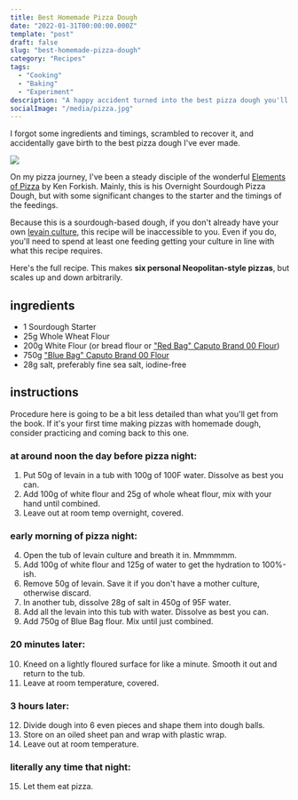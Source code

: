 ```yaml
---
title: Best Homemade Pizza Dough
date: "2022-01-31T00:00:00.000Z"
template: "post"
draft: false
slug: "best-homemade-pizza-dough"
category: "Recipes"
tags:
  - "Cooking"
  - "Baking"
  - "Experiment"
description: "A happy accident turned into the best pizza dough you'll ever make at home."
socialImage: "/media/pizza.jpg"
---
```

  
I forgot some ingredients and timings, scrambled to recover it, and accidentally gave birth to the best pizza dough I've ever made.

![](/media/pizza.jpg)

On my pizza journey, I've been a steady disciple of the wonderful [Elements of Pizza](https://www.amazon.com/dp/B012KJYR3O/) by Ken Forkish. 
Mainly, this is his Overnight Sourdough Pizza Dough, but with some significant changes to the starter and the timings of the feedings.

Because this is a sourdough-based dough, if you don't already have your own [levain culture](https://www.kingarthurbaking.com/recipes/sourdough-starter-recipe),
this recipe will be inaccessible to you. 
Even if you do, you'll need to spend at least one feeding getting your culture in line with what this recipe requires.

Here's the full recipe. This makes **six personal Neopolitan-style pizzas**, but scales up and down arbitrarily.

## ingredients

* 1 Sourdough Starter
* 25g Whole Wheat Flour
* 200g White Flour (or bread flour or ["Red Bag" Caputo Brand 00 Flour](https://www.amazon.com/Antimo-Caputo-Chefs-Flour-Kilo/dp/B07144K4T6/))
* 750g ["Blue Bag" Caputo Brand 00 Flour](https://www.amazon.com/PIZZA-FLOUR-TYPE-PROTEIN-BLUE/dp/B08FW74Z8R/)
* 28g salt, preferably fine sea salt, iodine-free

## instructions

Procedure here is going to be a bit less detailed than what you'll get from the book. If it's your first time making
pizzas with homemade dough, consider practicing and coming back to this one.

### at around noon the day before pizza night:

1. Put 50g of levain in a tub with 100g of 100F water. Dissolve as best you can.
2. Add 100g of white flour and 25g of whole wheat flour, mix with your hand until combined.
3. Leave out at room temp overnight, covered.

### early morning of pizza night:

4. Open the tub of levain culture and breath it in. Mmmmmm.
5. Add 100g of white flour and 125g of water to get the hydration to 100%-ish.
6. Remove 50g of levain. Save it if you don't have a mother culture, otherwise discard.
7. In another tub, dissolve 28g of salt in 450g of 95F water. 
8. Add all the levain into this tub with water. Dissolve as best you can.
9. Add 750g of Blue Bag flour. Mix until just combined.

### 20 minutes later:

10. Kneed on a lightly floured surface for like a minute. Smooth it out and return to the tub.
11. Leave at room temperature, covered.

### 3 hours later:

12. Divide dough into 6 even pieces and shape them into dough balls.
13. Store on an oiled sheet pan and wrap with plastic wrap.
14. Leave out at room temperature.

### literally any time that night:

15. Let them eat pizza.